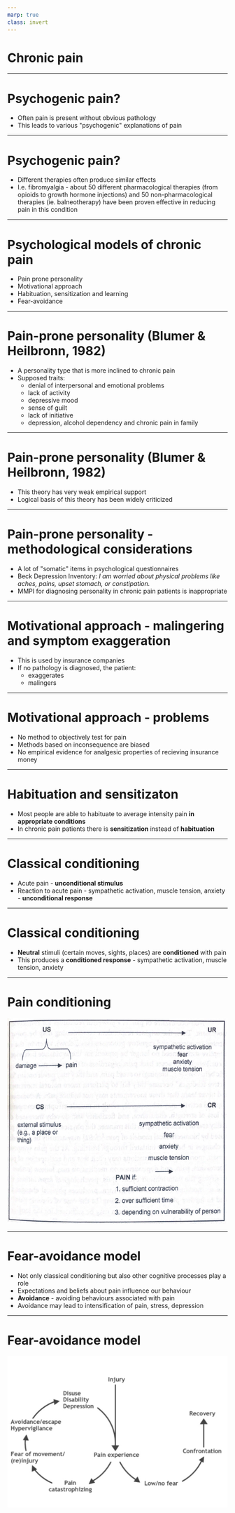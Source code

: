 ```yaml
---
marp: true
class: invert
---
```


# Chronic pain

---

# Psychogenic pain?

*  Often pain is present without obvious pathology
*  This leads to various "psychogenic" explanations of pain

---

# Psychogenic pain?

*  Different therapies often produce similar effects
*  I.e. fibromyalgia - about 50 different pharmacological therapies (from opioids to growth hormone injections) and 50 non-pharmacological therapies (ie. balneotherapy) have been proven effective in reducing pain in this condition

---

# Psychological models of chronic pain

*  Pain prone personality
*  Motivational approach
*  Habituation, sensitization and learning
*  Fear-avoidance

---

# Pain-prone personality (Blumer & Heilbronn, 1982)

*  A personality type that is more inclined to chronic pain
*  Supposed traits:
    - denial of interpersonal and emotional problems
    - lack of activity
    - depressive mood
    - sense of guilt
    - lack of initiative
    - depression, alcohol dependency and chronic pain in family

---

# Pain-prone personality (Blumer & Heilbronn, 1982)

*  This theory has very weak empirical support
*  Logical basis of this theory has been widely criticized

---

# Pain-prone personality - methodological considerations

*  A lot of "somatic" items in psychological questionnaires 
*  Beck Depression Inventory: _I am worried about physical problems like aches, pains, upset stomach, or
constipation._
*  MMPI for diagnosing personality in chronic pain patients is inappropriate

---

# Motivational approach - malingering and symptom exaggeration

*  This is used by insurance companies
*  If no pathology is diagnosed, the patient:
    - exaggerates
    - malingers

---

# Motivational approach - problems

*  No method to objectively test for pain
*  Methods based on inconsequence are biased
*  No empirical evidence for analgesic properties of recieving insurance money

---

# Habituation and sensitizaton

*  Most people are able to habituate to average intensity pain **in appropriate conditions**
*  In chronic pain patients there is **sensitization** instead of **habituation** 

---

# Classical conditioning

*  Acute pain - **unconditional stimulus**
*  Reaction to acute pain - sympathetic activation, muscle tension, anxiety - **unconditional response**

---

# Classical conditioning

*  **Neutral** stimuli (certain moves, sights, places) are **conditioned** with pain
*  This produces a **conditioned response** - sympathetic activation, muscle tension, anxiety

---

# Pain conditioning

![](img/conditioning_pain.png)


---

# Fear-avoidance model

*  Not only classical conditioning but also other cognitive processes play a role
*  Expectations and beliefs about pain influence our behaviour
*  **Avoidance** - avoiding behaviours associated with pain
*  Avoidance may lead to intensification of pain, stress, depression

---

# Fear-avoidance model

![Fear-avoidance model](img/fear_avoidance.png)

